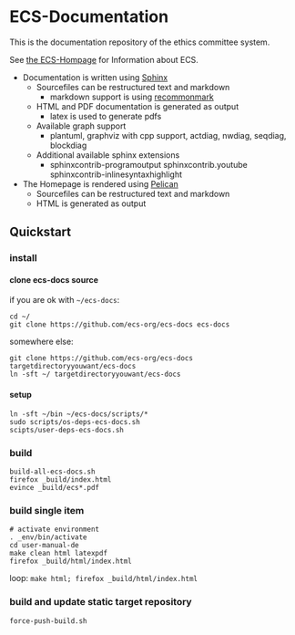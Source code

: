 # ECS-Documentation

This is the documentation repository of the ethics committee system.

See [the ECS-Hompage](https://ecs-org.github.io/ecs-docs) for Information about ECS.

+ Documentation is written using [Sphinx](http://sphinx-doc.org/)
    + Sourcefiles can be restructured text and markdown
        + markdown support is using [recommonmark](https://github.com/rtfd/recommonmark/)
    + HTML and PDF documentation is generated as output
        + latex is used to generate pdfs
    + Available graph support
        + plantuml, graphviz with cpp support, actdiag, nwdiag, seqdiag, blockdiag
    + Additional available sphinx extensions
        + sphinxcontrib-programoutput sphinxcontrib.youtube sphinxcontrib-inlinesyntaxhighlight
+ The Homepage is rendered using [Pelican](https://blog.getpelican.com/)
    + Sourcefiles can be restructured text and markdown
    + HTML is generated as output
  
## Quickstart

### install

#### clone ecs-docs source
if you are ok with `~/ecs-docs`:

```
cd ~/
git clone https://github.com/ecs-org/ecs-docs ecs-docs
```

somewhere else:

```
git clone https://github.com/ecs-org/ecs-docs targetdirectoryyouwant/ecs-docs
ln -sft ~/ targetdirectoryyouwant/ecs-docs
```

#### setup
```
ln -sft ~/bin ~/ecs-docs/scripts/*
sudo scripts/os-deps-ecs-docs.sh
scipts/user-deps-ecs-docs.sh
```

### build
```
build-all-ecs-docs.sh
firefox _build/index.html
evince _build/ecs*.pdf
```

### build single item
```
# activate environment
. _env/bin/activate
cd user-manual-de
make clean html latexpdf
firefox _build/html/index.html
```

loop: `make html; firefox _build/html/index.html`

### build and update static target repository
```
force-push-build.sh
```
